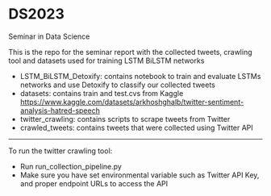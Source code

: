 # DS2023
Seminar in Data Science

This is the repo for the seminar report with the collected tweets, crawling tool and datasets used for training LSTM BiLSTM networks

- LSTM_BiLSTM_Detoxify: contains notebook to train and evaluate LSTMs networks and use Detoxify to classify our collected tweets
- datasets: contains train and test.cvs from Kaggle https://www.kaggle.com/datasets/arkhoshghalb/twitter-sentiment-analysis-hatred-speech
- twitter_crawling: contains scripts to scrape tweets from Twitter
- crawled_tweets: contains tweets that were collected using Twitter API


---

To run the twitter crawling tool:

- Run run_collection_pipeline.py 
- Make sure you have set environmental variable such as Twitter API Key, and proper endpoint URLs to access the API
